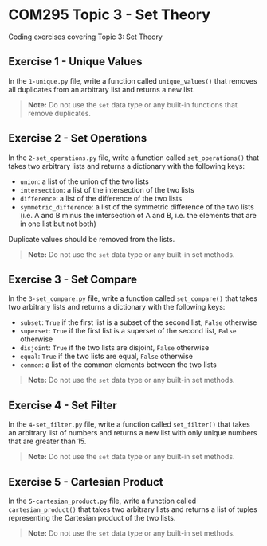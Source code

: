 # COM295 Topic 3 - Set Theory

Coding exercises covering Topic 3: Set Theory

## Exercise 1 - Unique Values

In the `1-unique.py` file, write a function called `unique_values()` that removes all duplicates from an arbitrary list and returns a new list.

> **Note:** Do not use the `set` data type or any built-in functions that remove duplicates.

## Exercise 2 - Set Operations

In the `2-set_operations.py` file, write a function called `set_operations()` that takes two arbitrary lists and returns a dictionary with the
following keys:

- `union`: a list of the union of the two lists
- `intersection`: a list of the intersection of the two lists
- `difference`: a list of the difference of the two lists
- `symmetric_difference`: a list of the symmetric difference of the two lists (i.e. A and B minus the intersection of A and B, i.e. the elements that are in one list but not both)

Duplicate values should be removed from the lists.

> **Note:** Do not use the `set` data type or any built-in set methods.

## Exercise 3 - Set Compare

In the `3-set_compare.py` file, write a function called `set_compare()` that takes two arbitrary lists and returns a dictionary with the following keys:

- `subset`: `True` if the first list is a subset of the second list, `False` otherwise
- `superset`: `True` if the first list is a superset of the second list, `False` otherwise
- `disjoint`: `True` if the two lists are disjoint, `False` otherwise
- `equal`: `True` if the two lists are equal, `False` otherwise
- `common`: a list of the common elements between the two lists

> **Note:** Do not use the `set` data type or any built-in set methods.

## Exercise 4 - Set Filter

In the `4-set_filter.py` file, write a function called `set_filter()` that takes an arbitrary list of numbers and returns a new list with only unique numbers that are greater than 15.

> **Note:** Do not use the `set` data type or any built-in set methods.

## Exercise 5 - Cartesian Product

In the `5-cartesian_product.py` file, write a function called `cartesian_product()` that takes two arbitrary lists and returns a list of tuples representing the Cartesian product of the two lists.

> **Note:** Do not use the `set` data type or any built-in set methods.

